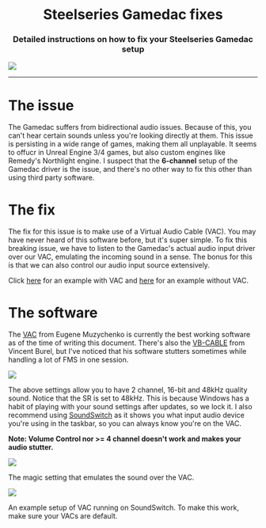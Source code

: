 <h1 align="center">Steelseries Gamedac fixes</h1>
<h3 align="center">Detailed instructions on how to fix your Steelseries Gamedac setup</h3>

![](https://i.ibb.co/gJ1nN33/a.png)

---

# The issue

The Gamedac suffers from bidirectional audio issues. Because of this, you can't hear certain sounds unless you're looking directly at them. This issue is persisting in a wide range of games, making them all unplayable. It seems to offucr in Unreal Engine 3/4 games, but also custom engines like Remedy's Northlight engine. I suspect that the **6-channel** setup of the Gamedac driver is the issue, and there's no other way to fix this other than using third party software.

# The fix

The fix for this issue is to make use of a Virtual Audio Cable (VAC). You may have never heard of this software before, but it's super simple. To fix this breaking issue, we have to listen to the Gamedac's actual audio input driver over our VAC, emulating the incoming sound in a sense. The bonus for this is that we can also control our audio input source extensively.

Click [here](https://streamable.com/k34wpy) for an example with VAC and [here](https://streamable.com/etkqk6) for an example without VAC.

# The software

The [VAC](https://en.wikipedia.org/wiki/Virtual_Audio_Cable) from Eugene Muzychenko is currently the best working software as of the time of writing this document. There's also the [VB-CABLE](https://vb-audio.com/Cable/index.htm) from Vincent Burel, but I've noticed that his software stutters sometimes while handling a lot of FMS in one session.

![](https://i.ibb.co/VJ05nQX/image.png)

The above settings allow you to have 2 channel, 16-bit and 48kHz quality sound. Notice that the SR is set to 48kHz. This is because Windows has a habit of playing with your sound settings after updates, so we lock it. I also recommend using [SoundSwitch](https://www.soundswitch.com/) as it shows you what input audio device you're using in the taskbar, so you can always know you're on the VAC.

**Note: Volume Control nor >= 4 channel doesn't work and makes your audio stutter.**

![](https://i.ibb.co/BVcTg6z/image.png)

The magic setting that emulates the sound over the VAC.

![](https://i.ibb.co/sFrvzHz/image.png)

An example setup of VAC running on SoundSwitch. To make this work, make sure your VACs are default.
